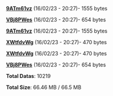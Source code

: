 [**9ATm61vz**](/data/9ATm61vz.txt) (16/02/23 - 20:27)- 1555 bytes

[**VBj8PWes**](/data/VBj8PWes.txt) (16/02/23 - 20:27)- 654 bytes

[**9ATm61vz**](/data/9ATm61vz.txt) (16/02/23 - 20:27)- 1555 bytes

[**XWtfdvWg**](/data/XWtfdvWg.txt) (16/02/23 - 20:27)- 470 bytes

[**XWtfdvWg**](/data/XWtfdvWg.txt) (16/02/23 - 20:27)- 470 bytes

[**VBj8PWes**](/data/VBj8PWes.txt) (16/02/23 - 20:27)- 654 bytes

**Total Datas**: 10219

**Total Size**: 66.46 MB / 66.5 MB